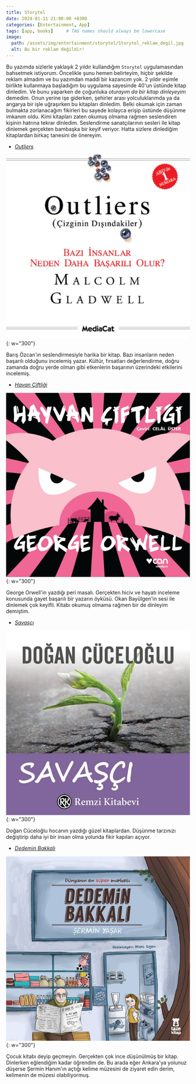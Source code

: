 ```yaml
---
title: Storytel
date: 2024-01-11 21:00:00 +0300
categories: [Entertainment, App]
tags: [app, books]     # TAG names should always be lowercase
image:
  path: /assets/img/entertainment/storytel/Storytel_reklam_degil.jpg
  alt: Bu bir reklam değildir!
---
```


Bu yazımda sizlerle yaklaşık 2 yıldır kullandığım `Storytel` uygulamasından bahsetmek istiyorum. Öncelikle şunu hemen belirteyim, hiçbir şekilde reklam almadım ve bu yazımdan maddi bir kazancım yok. 2 yıldır eşimle birlikte kullanmaya başladığım bu uygulama sayesinde 40'un üstünde kitap dinledim. Ve bunu yaparken de çoğunluka *oturayım da bir kitap dinleyeyim* demedim. Onun yerine işe giderken, şehirler arası yolculuklarımda ya da angarya bir işle uğraşırken bu kitapları dinledim. Belki okumak için zaman bulmakta zorlanacağım fikirleri bu sayede kolayca erişip üstünde düşünme imkanım oldu. Kimi kitapları zaten okumuş olmama rağmen seslendiren kişinin hatrına tekrar dinledim. Seslendirme sanatçılarının sesleri ile kitap dinlemek gerçekten bambaşka bir keyif veriyor. Hatta sizlere dinlediğim kitaplardan birkaç tanesini de önereyim.

* [_Outliers_](https://www.storytel.com/tr/books/outliers-çizginin-dışındakiler-bazı-insanlar-neden-daha-başarılı-olur-1352618)

![Outliers](/assets/img/entertainment/storytel/outliers.jpeg){: w="300"}

Barış Özcan'ın seslendirmesiyle harika bir kitap. Bazı insanların neden başarılı olduğunu incelemiş yazar. Kültür, fırsatları değerlendirme, doğru zamanda doğru yerde olman gibi etkenlerin başarının üzerindeki etkilerini incelemiş.

* [_Havan Çiftliği_](https://www.storytel.com/tr/books/hayvan-çiftliği-1119494)

![Hayvan Çiftliği](/assets/img/entertainment/storytel/hayvan_ciftligi.jpeg){: w="300"}

George Orwell'in yazdığı peri masalı. Gerçekten hiciv ve hayatı inceleme konusunda gayet başarılı bir yazarın öyküsü. Okan Bayülgen'in sesi ile dinlemek çok keyifli. Kitabı okumuş olmama rağmen bir de dinleyim demiştim.

* [_Savaşçı_](https://www.storytel.com/tr/books/savaşçı-1029823)

![Savaşçı](/assets/img/entertainment/storytel/savasci.jpeg){: w="300"}

Doğan Cüceloğlu hocanın yazdığı güzel kitaplardan. Düşünme tarzınızı değiştirip daha iyi bir insan olma yolunda fikir kapıları açıyor.

* [_Dedemin Bakkalı_](https://www.storytel.com/tr/books/dedemin-bakkalı-941857)

![Dedemin Bakkalı](/assets/img/entertainment/storytel/dedemin_bakkali.jpeg){: w="300"}

Çocuk kitabı deyip geçmeyin. Gerçekten çok ince düşünülmüş bir kitap. Dinlerken eğlendiğim kadar öğrendim de. Bu arada eğer Ankara'ya yolunuz düşerse Şermin Hanım'ın açtığı kelime müzesini de ziyaret edin derim, kelimenin de müzesi olabiliyormuş. 
